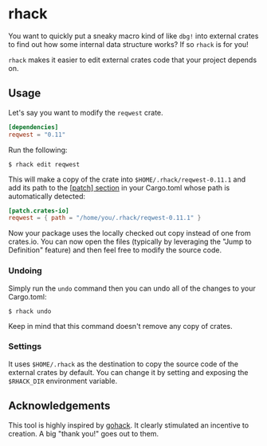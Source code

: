 # rhack
You want to quickly put a sneaky macro kind of like `dbg!` into external crates to find out how some internal data structure works? If so `rhack` is for you!

`rhack` makes it easier to edit external crates code that your project depends on.

## Usage
Let's say you want to modify the `reqwest` crate.

```toml
[dependencies]
reqwest = "0.11"
```

Run the following:

```
$ rhack edit reqwest
```

This will make a copy of the crate into `$HOME/.rhack/reqwest-0.11.1` and add its path to the [[patch] section](https://doc.rust-lang.org/edition-guide/rust-2018/cargo-and-crates-io/replacing-dependencies-with-patch.html) in your Cargo.toml whose path is automatically detected:

```toml
[patch.crates-io]
reqwest = { path = "/home/you/.rhack/reqwest-0.11.1" }
```

Now your package uses the locally checked out copy instead of one from crates.io. You can now open the files (typically by leveraging the "Jump to Definition" feature) and then feel free to modify the source code.

### Undoing
Simply run the `undo` command then you can undo all of the changes to your Cargo.toml:

```
$ rhack undo
```

Keep in mind that this command doesn't remove any copy of crates.

### Settings
It uses `$HOME/.rhack` as the destination to copy the source code of the external crates by default. You can change it by setting and exposing the `$RHACK_DIR` environment variable.

## Acknowledgements
This tool is highly inspired by [gohack](https://github.com/rogpeppe/gohack). It clearly stimulated an incentive to creation. A big "thank you!" goes out to them.
